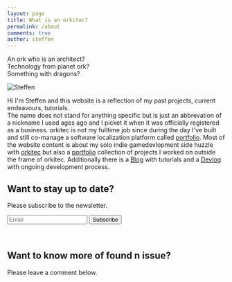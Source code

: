 ```yaml
---
layout: page
title: What is an orkitec?
permalink: /about
comments: true
author: steffen
---
```


An ork who is an architect?    
Technology from planet ork?   
Something with dragons?   

<img class="author-thumb" src="https://www.gravatar.com/avatar/a67637873ae1c6bf5b943db5d8568328?s=250&amp;d=mm&amp;r=x" alt="Steffen">

Hi I'm Steffen and this website is a reflection of my past projects, current endeavours, tutorials.    
The name does not stand for anything specific but is just an abbrevation of a nickname I used ages ago and I picket it when it was officially registered as a business.
orkitec is not my fulltime job since during the day I've built and still co-manage a software localization platform called [portfolio](/portfolio/mbaas-development/Applanga).
Most of the website content is about my solo indie gamedevlopment side huzzle with [orkitec](/portfolio/orkitec) but also a [portfolio](/portfolio/) collection of projects I worked on outside the frame of orkitec.
Additionally there is a [Blog](/blog/) with tutorials and a [Devlog](/blog/devlog/) with ongoing development process.

## Want to stay up to date?

Please subscribe to the newsletter.
<div class="aboutnewsletter">
<form action="{{site.mailchimp-list}}" method="post" name="mc-embedded-subscribe-form" class="wj-contact-form validate" target="_blank" novalidate >
        <div class="mc-field-group">
            <input type="email" placeholder="Email" name="EMAIL" class="required email" id="mce-EMAIL" autocomplete="on" required>
            <input type="submit" value="Subscribe" name="subscribe">
        </div>
</form>
</div>
<br>

## Want to know more of found n issue?

Please leave a comment below.
